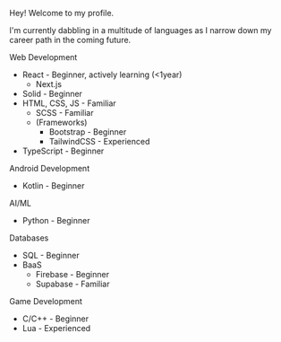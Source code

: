 Hey! Welcome to my profile. 

I'm currently dabbling in a multitude of languages as I narrow down my career path in the coming future.

Web Development
  - React - Beginner, actively learning (<1year)
    - Next.js
  - Solid - Beginner
  - HTML, CSS, JS - Familiar
    - SCSS - Familiar
    - (Frameworks)
      - Bootstrap - Beginner
      - TailwindCSS - Experienced
  - TypeScript - Beginner

Android Development
  - Kotlin - Beginner 

AI/ML
  - Python - Beginner
  
Databases
  - SQL - Beginner
  - BaaS
    - Firebase - Beginner 
    - Supabase - Familiar 
 
Game Development
  - C/C++ - Beginner
  - Lua - Experienced

